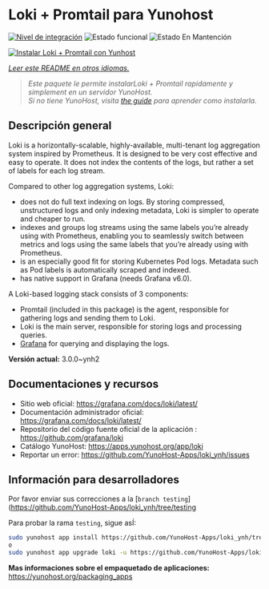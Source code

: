 <!--
Este archivo README esta generado automaticamente<https://github.com/YunoHost/apps/tree/master/tools/readme_generator>
No se debe editar a mano.
-->

# Loki + Promtail para Yunohost

[![Nivel de integración](https://dash.yunohost.org/integration/loki.svg)](https://ci-apps.yunohost.org/ci/apps/loki/) ![Estado funcional](https://ci-apps.yunohost.org/ci/badges/loki.status.svg) ![Estado En Mantención](https://ci-apps.yunohost.org/ci/badges/loki.maintain.svg)

[![Instalar Loki + Promtail con Yunhost](https://install-app.yunohost.org/install-with-yunohost.svg)](https://install-app.yunohost.org/?app=loki)

*[Leer este README en otros idiomas.](./ALL_README.md)*

> *Este paquete le permite instalarLoki + Promtail rapidamente y simplement en un servidor YunoHost.*  
> *Si no tiene YunoHost, visita [the guide](https://yunohost.org/install) para aprender como instalarla.*

## Descripción general

Loki is a horizontally-scalable, highly-available, multi-tenant log aggregation system inspired by Prometheus. It is designed to be very cost effective and easy to operate. It does not index the contents of the logs, but rather a set of labels for each log stream.

Compared to other log aggregation systems, Loki:

- does not do full text indexing on logs. By storing compressed, unstructured logs and only indexing metadata, Loki is simpler to operate and cheaper to run.
- indexes and groups log streams using the same labels you’re already using with Prometheus, enabling you to seamlessly switch between metrics and logs using the same labels that you’re already using with Prometheus.
- is an especially good fit for storing Kubernetes Pod logs. Metadata such as Pod labels is automatically scraped and indexed.
- has native support in Grafana (needs Grafana v6.0).

A Loki-based logging stack consists of 3 components:
- Promtail (included in this package) is the agent, responsible for gathering logs and sending them to Loki.
- Loki is the main server, responsible for storing logs and processing queries.
- [Grafana](https://github.com/Yunohost-Apps/grafana_ynh) for querying and displaying the logs.


**Versión actual:** 3.0.0~ynh2
## Documentaciones y recursos

- Sitio web oficial: <https://grafana.com/docs/loki/latest/>
- Documentación administrador oficial: <https://grafana.com/docs/loki/latest/>
- Repositorio del código fuente oficial de la aplicación : <https://github.com/grafana/loki>
- Catálogo YunoHost: <https://apps.yunohost.org/app/loki>
- Reportar un error: <https://github.com/YunoHost-Apps/loki_ynh/issues>

## Información para desarrolladores

Por favor enviar sus correcciones a la [`branch testing`](https://github.com/YunoHost-Apps/loki_ynh/tree/testing

Para probar la rama `testing`, sigue asÍ:

```bash
sudo yunohost app install https://github.com/YunoHost-Apps/loki_ynh/tree/testing --debug
o
sudo yunohost app upgrade loki -u https://github.com/YunoHost-Apps/loki_ynh/tree/testing --debug
```

**Mas informaciones sobre el empaquetado de aplicaciones:** <https://yunohost.org/packaging_apps>
